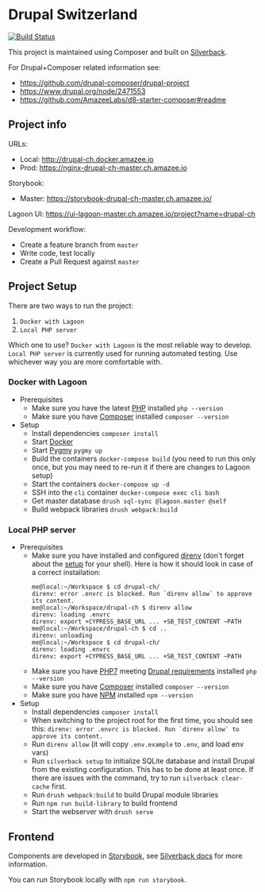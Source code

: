 # Drupal Switzerland

[![Build Status](https://travis-ci.com/drupal-switzerland/drupal-ch.svg?branch=master)](https://travis-ci.com/drupal-switzerland/drupal-ch)

This project is maintained using Composer and built on [Silverback](https://github.com/AmazeeLabs/silverback).

For Drupal+Composer related information see:
- https://github.com/drupal-composer/drupal-project
- https://www.drupal.org/node/2471553
- https://github.com/AmazeeLabs/d8-starter-composer#readme

## Project info

URLs:
- Local: http://drupal-ch.docker.amazee.io
- Prod: https://nginx-drupal-ch-master.ch.amazee.io

Storybook:
- Master: https://storybook-drupal-ch-master.ch.amazee.io/

Lagoon UI: https://ui-lagoon-master.ch.amazee.io/project?name=drupal-ch

Development workflow:
- Create a feature branch from `master`
- Write code, test locally
- Create a Pull Request against `master`

## Project Setup

There are two ways to run the project:
1. `Docker with Lagoon`
2. `Local PHP server`

Which one to use? `Docker with Lagoon` is the most reliable way to develop. `Local PHP server` is currently used for running automated testing. Use whichever way you are more comfortable with.

### Docker with Lagoon

- Prerequisites
  - Make sure you have the latest [PHP](http://php.net/manual/en/install.php) installed
  `php --version`
  - Make sure you have [Composer](https://getcomposer.org/) installed
  `composer --version`
- Setup
  - Install dependencies
  `composer install`
  - Start [Docker](https://www.docker.com)
  - Start [Pygmy](https://docs.amazee.io/local_docker_development/pygmy.html)
  `pygmy up`
  - Build the containers
  `docker-compose build`
  (you need to run this only once, but you may need to re-run it if there are changes to Lagoon setup)
  - Start the containers
  `docker-compose up -d`
  - SSH into the `cli` container
  `docker-compose exec cli bash`
  - Get master database
  `drush sql-sync @lagoon.master @self`
  - Build webpack libraries
  `drush webpack:build`

### Local PHP server

- Prerequisites
  - Make sure you have installed and configured [direnv](https://direnv.net/) (don't forget about the [setup](https://direnv.net/index.html#setup) for your shell). Here is how it should look in case of a correct installation:
    ```
    me@local:~/Workspace $ cd drupal-ch/
    direnv: error .envrc is blocked. Run `direnv allow` to approve its content.
    me@local:~/Workspace/drupal-ch $ direnv allow
    direnv: loading .envrc
    direnv: export +CYPRESS_BASE_URL ... +SB_TEST_CONTENT ~PATH
    me@local:~/Workspace/drupal-ch $ cd ..
    direnv: unloading
    me@local:~/Workspace $ cd drupal-ch/
    direnv: loading .envrc
    direnv: export +CYPRESS_BASE_URL ... +SB_TEST_CONTENT ~PATH
    ```
  - Make sure you have [PHP7](http://php.net/manual/en/install.php) meeting [Drupal requirements](https://www.drupal.org/docs/8/system-requirements/php-requirements) installed
  `php --version`
  - Make sure you have [Composer](https://getcomposer.org/) installed
  `composer --version`
  - Make sure you have [NPM](https://docs.npmjs.com/cli/install) installed
  `npm --version`
- Setup
  - Install dependencies
  `composer install`
  - When switching to the project root for the first time, you should see this:
  ``direnv: error .envrc is blocked. Run `direnv allow` to approve its content.``
  - Run `direnv allow` (it will copy `.env.example` to `.env`, and load env vars)
  - Run `silverback setup` to initialize SQLite database and install Drupal from the existing configuration. This has to be done at least once. If there are issues with the command, try to run `silverback clear-cache` first.
  - Run `drush webpack:build` to build Drupal module libraries
  - Run `npm run build-library` to build frontend
  - Start the webserver with `drush serve`

## Frontend
Components are developed in [Storybook](https://storybook.js.org/), see [Silverback docs](https://amazeelabs.github.io/silverback/development/storybook.html#using-the-theme) for more information.

You can run Storybook locally with `npm run storybook`.
